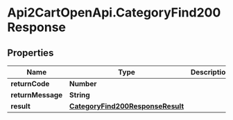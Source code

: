 # Api2CartOpenApi.CategoryFind200Response

## Properties

Name | Type | Description | Notes
------------ | ------------- | ------------- | -------------
**returnCode** | **Number** |  | [optional] 
**returnMessage** | **String** |  | [optional] 
**result** | [**CategoryFind200ResponseResult**](CategoryFind200ResponseResult.md) |  | [optional] 


